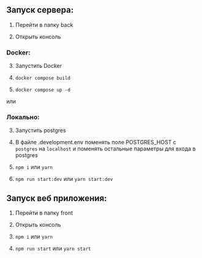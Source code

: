 ## Запуск сервера:

1. Перейти в папку back

2. Открыть консоль

### Docker:

3. Запустить Docker

4. `docker compose build`

5. `docker compose up -d`

или

### Локально:

3. Запустить postgres

4. В файле .development.env поменять поле POSTGRES_HOST с `postgres` на `localhost` и поменять остальные параметры для входа в postgres

5. `npm i` или `yarn`

6. `npm run start:dev` или `yarn start:dev`

## Запуск веб приложения:

1. Перейти в папку front

2. Открыть консоль

3. `npm i` или `yarn`

4. `npm run start` или `yarn start`
